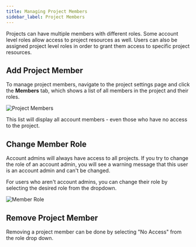 ```yaml
---
title: Managing Project Members
sidebar_label: Project Members
---
```


Projects can have multiple members with different roles. Some account level
roles allow access to project resources as well. Users can also be assigned
project level roles in order to grant them access to specific project resources.

## Add Project Member

To manage project members, navigate to the project settings page and click the
**Members** tab, which shows a list of all members in the project and their
roles.

![Project Members](../../public/media/managing-project-members/image-1.png)

This list will display all account members - even those who have no access to
the project.

## Change Member Role

<EnterpriseFeature name="Role Based Access Control" />

Account admins will always have access to all projects. If you try to change the
role of an account admin, you will see a warning message that this user is an
account admin and can't be changed.

For users who aren't account admins, you can change their role by selecting the
desired role from the dropdown.

![Member Role](../../public/media/managing-project-members/image-2.png)

## Remove Project Member

Removing a project member can be done by selecting "No Access" from the role
drop down.
